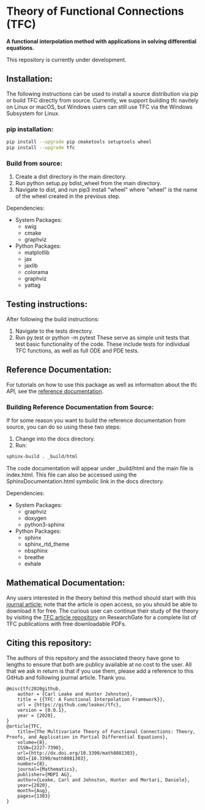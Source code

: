 # Theory of Functional Connections (TFC)
**A functional interpolation method with applications in solving differential equations.**

This repository is currently under development. 

## Installation:
The following instructions can be used to install a source distribution via pip or build TFC directly from source. Currently, we support building tfc navitely on Linux or macOS, but Windows users can still use TFC via the Windows Subsystem for Linux.

### pip installation:
```bash
pip install --upgrade pip cmaketools setuptools wheel
pip install --upgrade tfc
```

### Build from source:
1. Create a dist directory in the main directory.
2. Run python setup.py bdist\_wheel from the main directory.
3. Navigate to dist, and run pip3 install "wheel" where "wheel" is the name of the wheel created in the previous step.

Dependencies:
* System Packages:
  * swig
  * cmake
  * graphviz
* Python Packages:
  * matplotlib
  * jax
  * jaxlib
  * colorama
  * graphviz
  * yattag

## Testing instructions:
After following the build instructions:
1. Navigate to the tests directory.
2. Run py.test or python -m pytest
These serve as simple unit tests that test basic functionality of the code. These include tests for individual TFC functions, as well as full ODE and PDE tests.

## Reference Documentation:
For tutorials on how to use this package as well as information about the tfc API, see the [reference documentation](https://tfc-documentation.readthedocs.io/en/latest/).

### Building Reference Documentation from Source:
If for some reason you want to build the reference documentation from source, you can do so using these two steps:
1. Change into the docs directory.
2. Run:
```bash
sphinx-build . _build/html
```
The code documentation will appear under \_build/html and the main file is index.html. This file can also be accessed using the SphinxDocumentation.html symbolic link in the docs directory.

Dependencies:
* System Packages:
  * graphviz
  * doxygen
  * python3-sphinx
* Python Packages:
  * sphinx
  * sphinx\_rtd\_theme
  * nbsphinx
  * breathe
  * exhale
  
## Mathematical Documentation:
Any users interested in the theory behind this method should start with this [journal article](https://www.mdpi.com/2227-7390/8/8/1303); note that the article is open access, so you should be able to download it for free. The curious user can continue their study of the theory by visiting the [TFC article repository](https://www.researchgate.net/project/Theory-of-Functional-Connections) on ResearchGate for a complete list of TFC publications with free downloadable PDFs.

## Citing this repository:
The authors of this repsitory and the associated theory have gone to lengths to ensure that both are publicy available at no cost to the user. All that we ask in return is that if you use them, please add a reference to this GitHub and following journal article. Thank you.
```
@misc{tfc2020github,
    author = {Carl Leake and Hunter Johnston},
    title = {{TFC: A Functional Interpolation Framework}},
    url = {https://github.com/leakec/tfc},
    version = {0.0.1},
    year = {2020},
}
@article{TFC, 
    title={The Multivariate Theory of Functional Connections: Theory, Proofs, and Application in Partial Differential Equations}, 
    volume={8}, 
    ISSN={2227-7390}, 
    url={http://dx.doi.org/10.3390/math8081303}, 
    DOI={10.3390/math8081303},
    number={8}, 
    journal={Mathematics},
    publisher={MDPI AG},
    author={Leake, Carl and Johnston, Hunter and Mortari, Daniele}, 
    year={2020}, 
    month={Aug}, 
    pages={1303}
}
```
